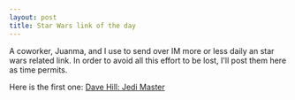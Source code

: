 ```yaml
---
layout: post
title: Star Wars link of the day
---
```


A coworker, Juanma, and I use to send over IM more or less daily an star wars related link. In order to avoid all this effort to be lost, I'll post them here as time permits.

Here is the first one: 
[Dave Hill: Jedi Master](http://www.superdeluxe.com/sd/contentDetail.do?id=D81F2344BF5AC7BBDF72CDEA065DF6EC96C87E8B3E62B9C7)
